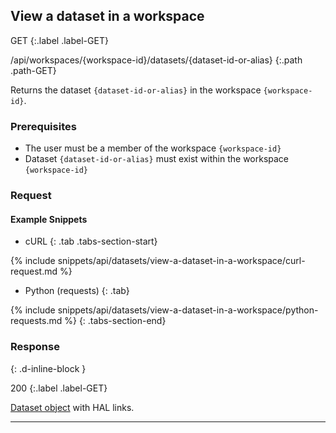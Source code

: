 ## View a dataset in a workspace

GET
{:.label .label-GET}

/api/workspaces/{workspace-id}/datasets/{dataset-id-or-alias}
{:.path .path-GET}

Returns the dataset `{dataset-id-or-alias}` in the workspace `{workspace-id}`.

### Prerequisites

- The user must be a member of the workspace `{workspace-id}`
- Dataset `{dataset-id-or-alias}` must exist within the workspace `{workspace-id}`


### Request
#### Example Snippets
- cURL
{: .tab .tabs-section-start}

{% include snippets/api/datasets/view-a-dataset-in-a-workspace/curl-request.md %}

- Python (requests)
{: .tab}

{% include snippets/api/datasets/view-a-dataset-in-a-workspace/python-requests.md %}
{: .tabs-section-end}

### Response
{: .d-inline-block }

200
{:.label .label-GET}

[Dataset object](#dataset-object) with HAL links.

---
